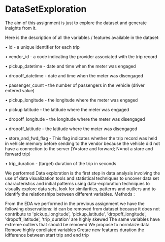 # DataSetExploration 
The aim of this assignment is just to explore the dataset and generate insights from it. 

Here is the description of all the variables / features available in the dataset: 

• id - a unique identifier for each trip

• vendor_id - a code indicating the provider associated with the trip record 

• pickup_datetime - date and time when the meter was engaged 

• dropoff_datetime - date and time when the meter was disengaged 

• passenger_count - the number of passengers in the vehicle (driver entered value) 

• pickup_longitude - the longitude where the meter was engaged

• pickup latitude - the latitude where the meter was engaged 

• dropoff_longitude - the longitude where the meter was disengaged 

• dropoff_latitude - the latitude where the meter was disengaged  

• store_and_fwd_flag - This flag indicates whether the trip record was held in vehicle
memory before sending to the vendor because the vehicle did not have a connection to the
server (Y=store and forward; N=not a store and forward trip)  

• trip_duration - (target) duration of the trip in seconds

We performed Data exploration is the first step in data analysis involving the use of data visualization tools and statistical techniques to uncover data set characteristics and initial patterns using  data-exploration techniques to visually explore data sets, look for similarities, patterns and outliers and to identify the relationships between different variables. 
Methods : 

From the EDA we performed in the previous assignment we have the following observations:
id can be removed from dataset because it does not contribute to
'pickup_longitude', 'pickup_latitude', 'dropoff_longitude', 'dropoff_latitude', 'trip_duration' are highly skewed
The same variables have extreme outliers that should be removed
We propose to normlaize data
Remove highly corellated variables
Cretae new features duration the idfference between start trip and end trip
